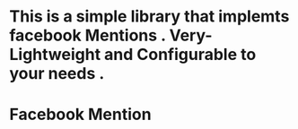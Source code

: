 This is a simple library that implemts facebook Mentions . Very-Lightweight and Configurable to your needs .
=======
Facebook Mention
================

